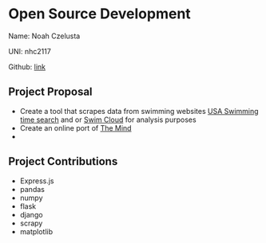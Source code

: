 # Open Source Development

Name: Noah Czelusta

UNI: nhc2117

Github: [link](https://github.com/swimninja247)


## Project Proposal
- Create a tool that scrapes data from swimming websites [USA Swimming time search](https://www.usaswimming.org/times/individual-times-search) and or [Swim Cloud](https://www.swimcloud.com) for analysis purposes
- Create an online port of [The Mind](https://boardgamegeek.com/boardgame/244992/mind)
- 

## Project Contributions
- Express.js
- pandas
- numpy
- flask
- django
- scrapy
- matplotlib
